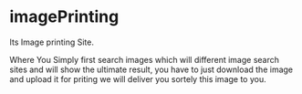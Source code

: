 # imagePrinting
Its Image printing Site.


Where You Simply first search images which will different image search sites and will
show the ultimate result, you have to just download the image and upload it for priting we will deliver you sortely this image to you.